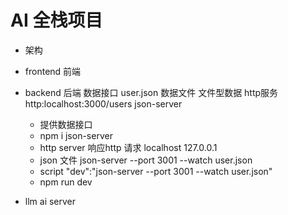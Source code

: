 # AI 全栈项目

- 架构
 - frontend 前端
 - backend 后端
   数据接口 user.json 数据文件
   文件型数据
   http服务 http:localhost:3000/users
   json-server

   - 提供数据接口
    - npm i json-server
     - http server 响应http 请求 localhost 127.0.0.1
     - json 文件 json-server --port 3001  --watch user.json
    - script
     "dev":"json-server --port 3001  --watch user.json" 
     - npm run dev
 - llm ai server
